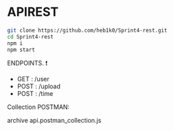 
# APIREST

```sh
git clone https://github.com/heb1k0/Sprint4-rest.git
cd Sprint4-rest
npm i
npm start
```

ENDPOINTS. :heavy_exclamation_mark:

- GET : /user
- POST : /upload
- POST : /time


Collection POSTMAN:

archive api.postman_collection.js